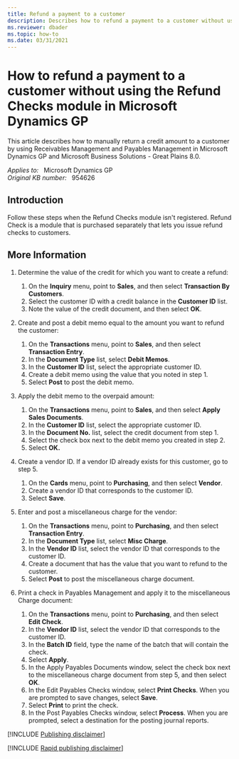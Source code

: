 ```yaml
---
title: Refund a payment to a customer
description: Describes how to refund a payment to a customer without using the Refund Checks module in Microsoft Dynamics GP and Microsoft Business Solutions - Great Plains 8.0.
ms.reviewer: dbader
ms.topic: how-to
ms.date: 03/31/2021
---
```

# How to refund a payment to a customer without using the Refund Checks module in Microsoft Dynamics GP

This article describes how to manually return a credit amount to a customer by using Receivables Management and Payables Management in Microsoft Dynamics GP and Microsoft Business Solutions - Great Plains 8.0.

_Applies to:_ &nbsp; Microsoft Dynamics GP  
_Original KB number:_ &nbsp; 954626

## Introduction

Follow these steps when the Refund Checks module isn't registered. Refund Check is a module that is purchased separately that lets you issue refund checks to customers.

## More Information

1. Determine the value of the credit for which you want to create a refund:
    1. On the **Inquiry** menu, point to **Sales**, and then select **Transaction By Customers**.
    2. Select the customer ID with a credit balance in the **Customer ID** list.
    3. Note the value of the credit document, and then select **OK**.

2. Create and post a debit memo equal to the amount you want to refund the customer:

    1. On the **Transactions** menu, point to **Sales**, and then select **Transaction Entry**.
    2. In the **Document Type** list, select **Debit Memos**.
    3. In the **Customer ID** list, select the appropriate customer ID.
    4. Create a debit memo using the value that you noted in step 1.
    5. Select **Post** to post the debit memo.

3. Apply the debit memo to the overpaid amount:
    1. On the **Transactions** menu, point to **Sales**, and then select **Apply Sales Documents**.
    2. In the **Customer ID** list, select the appropriate customer ID.
    3. In the **Document No.** list, select the credit document from step 1.
    4. Select the check box next to the debit memo you created in step 2.
    5. Select **OK.**  

4. Create a vendor ID. If a vendor ID already exists for this customer, go to step 5.

    1. On the **Cards** menu, point to **Purchasing**, and then select **Vendor**.
    2. Create a vendor ID that corresponds to the customer ID.
    3. Select **Save**.

5. Enter and post a miscellaneous charge for the vendor:

    1. On the **Transactions** menu, point to **Purchasing**, and then select **Transaction Entry**.
    2. In the **Document Type** list, select **Misc Charge**.
    3. In the **Vendor ID** list, select the vendor ID that corresponds to the customer ID.
    4. Create a document that has the value that you want to refund to the customer.
    5. Select **Post** to post the miscellaneous charge document.

6. Print a check in Payables Management and apply it to the miscellaneous Charge document:

    1. On the **Transactions** menu, point to **Purchasing**, and then select **Edit Check**.
    2. In the **Vendor ID** list, select the vendor ID that corresponds to the customer ID.
    3. In the **Batch ID** field, type the name of the batch that will contain the check.
    4. Select **Apply**.
    5. In the Apply Payables Documents window, select the check box next to the miscellaneous charge document from step 5, and then select **OK**.
    6. In the Edit Payables Checks window, select **Print Checks**. When you are prompted to save changes, select **Save**.
    7. Select **Print** to print the check.
    8. In the Post Payables Checks window, select **Process**. When you are prompted, select a destination for the posting journal reports.

[!INCLUDE [Publishing disclaimer](../../../includes/publishing-disclaimer.md)]

[!INCLUDE [Rapid publishing disclaimer](../../../includes/rapid-publishing-disclaimer.md)]
